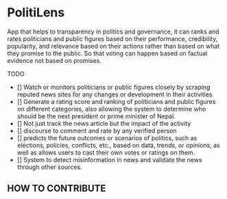 # PolitiLens
App that helps to transparency in politics and governance, it can ranks and rates politicians and public figures based on their performance, credibility, popularity, and relevance based on their actions rather than based on what they promise to the public. So that voting can happen based on factual evidence not based on promises.


TODO
- [] Watch or monitors politicians or public figures closely by scraping reputed news sites for any changes or development in their activities
- [] Generate a rating score and ranking of politicians and public figures on different categories, also allowing the system to determine who should be the next president or prime minister of Nepal.
- [] Not just track the news article but the impact of the activity
- [] discourse to comment and rate by any verified person
- [] predicts the future outcomes or scenarios of politics, such as elections, policies, conflicts, etc., based on data, trends, or opinions, as well as allows users to cast their own votes or ratings on them.
- [] System to detect misinformation in news and validate the news through other sources.


## HOW TO CONTRIBUTE

